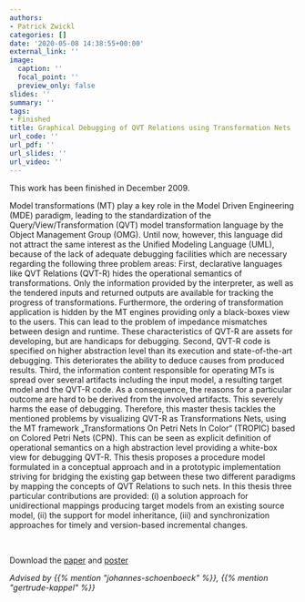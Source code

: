 ```yaml
---
authors:
- Patrick Zwickl
categories: []
date: '2020-05-08 14:38:55+00:00'
external_link: ''
image:
  caption: ''
  focal_point: ''
  preview_only: false
slides: ''
summary: ''
tags:
- Finished
title: Graphical Debugging of QVT Relations using Transformation Nets
url_code: ''
url_pdf: ''
url_slides: ''
url_video: ''
---
```


This work has been finished in December 2009.

Model transformations (MT) play a key role in the Model Driven Engineering (MDE) paradigm, leading to the standardization of the Query/View/Transformation (QVT) model transformation language by the Object Management Group (OMG). Until now, however, this language did not attract the same interest as the Unified Modeling Language (UML), because of the lack of adequate debugging facilities which are necessary regarding the following three problem areas: First, declarative languages like QVT Relations (QVT-R) hides the operational semantics of transformations. Only the information provided by the interpreter, as well as the tendered inputs and returned outputs are available for tracking the progress of transformations. Furthermore, the ordering of transformation application is hidden by the MT engines providing only a black-boxes view to the users. This can lead to the problem of impedance mismatches between design and runtime. These characteristics of QVT-R are assets for developing, but are handicaps for debugging. Second, QVT-R code is specified on higher abstraction level than its execution and state-of-the-art debugging. This deteriorates the ability to deduce causes from produced results. Third, the information content responsible for operating MTs is spread over several artifacts including the input model, a resulting target model and the QVT-R code. As a consequence, the reasons for a particular outcome are hard to be derived from the involved artifacts. This severely harms the ease of debugging. Therefore, this master thesis tackles the mentioned problems by visualizing QVT-R as Transformations Nets, using the MT framework „Transformations On Petri Nets In Color“ (TROPIC) based on Colored Petri Nets (CPN). This can be seen as explicit definition of operational semantics on a high abstraction level providing a white-box view for debugging QVT-R. This thesis proposes a procedure model formulated in a conceptual approach and in a prototypic implementation striving for bridging the existing gap between these two different paradigms by mapping the concepts of QVT Relations to such nets. In this thesis three particular contributions are provided: (i) a solution approach for unidirectional mappings producing target models from an existing source model, (ii) the support for model inheritance, (iii) and synchronization approaches for timely and version-based incremental changes.

&nbsp;

 Download the [paper](https://www.big.tuwien.ac.at/app/uploads/2016/10/Zwickl_paper1.pdf) and [poster](https://www.big.tuwien.ac.at/app/uploads/2016/10/Zwickl_poster1.pdf)

*Advised by {{% mention "johannes-schoenboeck" %}}, {{% mention "gertrude-kappel" %}}*